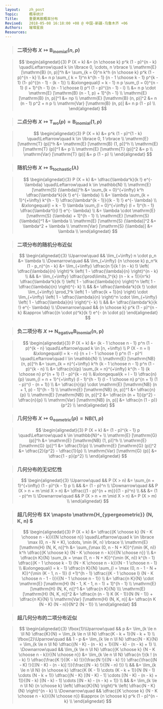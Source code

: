 ```yaml
---
layout:    zh_post
Topic:     概率统计
Title:     重要离散概率分布
Revised:   2018-05-08 16:18:00 +08 @ 中国-新疆-乌鲁木齐 +06
Authors:   璀璨星辰
Resources:
---
```


> ### 二项分布 $X \mapsto \mathrm{B_{inomial}} (n, p)$

> $$
> \begin{alignedat}{3}
>                        P (X = k) &= {n \choose k} p^k (1 - p)^{n - k} \quad\Leftarrow\quad k \in \lbrace 0, \cdots, n \rbrace \\
> \mathrm{E} [\mathrm{B} (n, p)]^h &= \sum_{k = 0}^n k^h {n \choose k} p^k (1 - p)^{n - k} \\
>                                  &= n p \sum_{ k = 1}^n k^{h - 1} {n - 1 \choose k - 1} p^{k - 1} (1- p)^{(n - 1) - (k - 1)} \\
>                                  &\xlongequal{l = k - 1} n p \sum_{l = 0}^{n - 1} (l + 1)^{h - 1} {n - 1 \choose l} p^l (1 - p)^{(n - 1) - l} \\
>                                  &= n p \cdot \mathrm{E} [\mathrm{B} (n - 1, p) + 1]^{h - 1} \\
> \mathrm{E} [\mathrm{B} (n, p)]^1 &= np \\
> \mathrm{E} [\mathrm{B} (n, p)]^2 &= n (n - 1) p^2 + n p \\
> \mathrm{Var} [\mathrm{B} (n, p)] &= n p (1 - p) \\
> \end{alignedat}
> $$
>

> ### 二点分布 $X \mapsto \mathrm{T_{wo}} (p) = \mathrm{B_{inomial}} (1, p)$

> $$
> \begin{alignedat}{3}
>                     P (X = k) &= p^k (1 - p)^{1 - k} \quad\Leftarrow\quad k \in \lbrace 0, 1 \rbrace \\
> \mathrm{E} [\mathrm{T} (p)]^h &= \mathrm{E} [\mathrm{B}  (1, p)]^h \\
> \mathrm{E} [\mathrm{T} (p)]^1 &= p \\
> \mathrm{E} [\mathrm{T} (p)]^2 &= p \\
> \mathrm{Var} [\mathrm{T} (p)] &= p (1 - p) \\
> \end{alignedat}
> $$
>

> ### 随机分布 $X \mapsto \mathrm{S_{tochastic}} (\lambda)$

> $$
> \begin{alignedat}{3}
>                           P (X = k) &= \dfrac{\lambda^k}{k !} e^{- \lambda} \quad\Leftarrow\quad k \in \mathbb{N} \\
> \mathrm{E} [\mathrm{S} (\lambda)]^h &= \sum_{k = 0}^{+\infty} k^h \dfrac{\lambda^k}{k !} e^{- \lambda} \\
>                                     &= \lambda \sum_{k = 1}^{+\infty} k^{h - 1} \dfrac{\lambda^{k - 1}}{(k - 1) !}  e^{- \lambda} \\
>                                     &\xlongequal{l = k - 1} \lambda \sum_{l = 0}^{+\infty} (l + 1)^{h - 1} \dfrac{\lambda^l}{l !}  e^{- \lambda} \\
>                                     &= \lambda \cdot \mathrm{E} [\mathrm{S} (\lambda) + 1]^{h - 1} \\
> \mathrm{E} [\mathrm{S} (\lambda)]^1 &= \lambda \\
> \mathrm{E} [\mathrm{S} (\lambda)]^2 &= \lambda^2 + \lambda \\
> \mathrm{Var} [\mathrm{S} (\lambda)] &= \lambda \\
> \end{alignedat}
> $$
>

> ### 二项分布的随机分布近似

> $$
> \begin{alignedat}{3}
> \Uparrow\quad   &&                           \lim_{+\infty} n \cdot p_n &= \lambda \\
> \Downarrow\quad && \lim_{+\infty} {n \choose k} p_n^k (1 - p_n)^{n - k} &= \lim_{+\infty} \dfrac{n !}{k ! (n - k) !} \left( \dfrac{\lambda}{n} \right)^k \left( 1 - \dfrac{\lambda}{n} \right)^{n - k} \\
>                 &&                                                      &= \lim_{+\infty} \dfrac{\prod\limits_1^{k} (n - k + 1)}{n^k} \dfrac{\lambda^k}{k !} \left( 1 - \dfrac{\lambda}{n} \right)^n \left( 1 - \dfrac{\lambda}{n} \right)^{- k} \\
>                 &&                                                      &= \dfrac{\lambda^k}{k !} \cdot \lim_{+\infty} \prod_1^k \left( 1 - \dfrac{k + 1}{n} \right) \cdot \lim_{+\infty} \left( 1 - \dfrac{\lambda}{n} \right)^n \cdot \lim_{+\infty} \left( 1 - \dfrac{\lambda}{n} \right)^{- k} \\
>                 &&                                                      &= \dfrac{\lambda^k}{k !} e^{- \lambda} \\
> \Downarrow\quad &&                    {n \choose k} p^k (1 - p)^{n - k} &\approx \dfrac{(n \cdot p)^k}{k !} e^{- (n \cdot p)}
> \end{alignedat}
> $$
>

> ### 负二项分布 $X \mapsto \mathrm{N_{egative} B_{inomial} (n, p)}$

> $$
> \begin{alignedat}{3}
>                         P (X = k) &= {k - 1 \choose n - 1} p^n (1 - p)^{k - n} \quad\Leftarrow\quad k \in [n, +\infty) \\
>                     P (X - n = l) &\xlongequal{l = k - n} {n + l - 1 \choose l} p^n (1 - p)^l \quad\Leftarrow\quad l \in \mathbb{N} \\
> \mathrm{E} [\mathrm{NB} (n, p)]^h &= \sum_{k = n}^{+\infty} k^h {k - 1 \choose n - 1} p^n (1 - p)^{k - n} \\
>                                   &= \dfrac{n}{p} \sum_{k = n}^{+\infty} k^{h - 1} {k \choose n} p^{n + 1} (1 - p)^{k - n} \\
>                                   &\xlongequal{k = l - 1} \dfrac{n}{p} \sum_{l = n + 1}^{+\infty} (l - 1)^{h - 1} {l - 1 \choose n} p^{n + 1} (1 - p)^{l - (n + 1)} \\
>                                   &= \dfrac{n}{p} \cdot \mathrm{E} [\mathrm{NB} (n + 1, p) - 1]^{h - 1} \\
> \mathrm{E} [\mathrm{NB} (n, p)]^1 &= \dfrac{n}{p} \\
> \mathrm{E} [\mathrm{NB} (n, p)]^2 &= \dfrac{n (n + 1)}{p^2} - \dfrac{n}{p} \\
> \mathrm{Var} [\mathrm{NB} (n, p)] &= \dfrac{n (1 - p)}{p^2} \\
> \end{alignedat}
> $$
>

> ### 几何分布 $X \mapsto \mathrm{G_{eometric}} (p) = \mathrm{NB} (1, p)$

> $$
> \begin{alignedat}{3}
>                     P (X = k) &= (1 - p)^{k - 1} p \quad\Leftarrow\quad k \in \mathbb{N}^+ \\
> \mathrm{E} [\mathrm{G} (p)]^h &= \mathrm{E} [\mathrm{NB} (1, p)]^h \\
> \mathrm{E} [\mathrm{G} (p)]^1 &= \dfrac{1}{p} \\
> \mathrm{E} [\mathrm{G} (p)]^2 &= \dfrac{2}{p^2} - \dfrac{1}{p} \\
> \mathrm{Var} [\mathrm{G} (p)] &= \dfrac{1 - p}{p^2} \\
> \end{alignedat}
> $$
>

> ###  几何分布的无记忆性

> $$
> \begin{alignedat}{3}
> \Uparrow\quad   &&                P (X > n) &= \sum_{n + 1}^{+\infty} (1 - p)^{k - 1} p \\
>                 &&                          &= (1 - p)^n \\
> \Downarrow\quad && P (X > n + m \mid X > n) &= \dfrac{(1 - p)^{n + m}}{(1 - p)^n} \\
>                 &&                          &= (1 - p)^m \\
> \Downarrow\quad && P (X > n + m \mid X > n) &= P (X > m) \\
> \end{alignedat}
> $$
>

> ### 超几何分布 $X \mapsto \mathrm{H_{ypergeometric}} (N, K, n) $

> $$
> \begin{alignedat}{3}
>                           P (X = k) &= \dfrac{{K \choose k} {N - K \choose n - k}}{{N \choose n}} \quad\Leftarrow\quad k \in \lbrace \max (0, n - N + K), \cdots, \min (K, n) \rbrace \\
> \mathrm{E} [\mathrm{H} (N, K, n)]^h &= \sum_{\max (0, n - N + K)}^{\min (K, n)} k^h \dfrac{{K \choose k} {N - K \choose n - k}}{{N \choose n}} \\
>                                     &= \dfrac{n K}{N} \sum_{k = \max (1, n - N + K)}^{\min (K, n)} k^{h - 1} \dfrac{{K - 1 \choose k - 1} {N - K \choose n - k}}{N - 1 \choose n - 1} \\
>                                     &\xlongequal{l = k - 1} \dfrac{n K}{N} \sum_{l = \max (0, n - 1 - N + K)}^{\min (K - 1, n - 1)} (l +1)^{h - 1} \dfrac{{K - 1 \choose l} {N - K \choose n - 1 - l}}{{N - 1 \choose n - 1}} \\
>                                     &= \dfrac{n K}{N} \cdot \mathrm{E} [\mathrm{H} (N - 1, K - 1, n - 1) + 1]^{h - 1} \\
> \mathrm{E} [\mathrm{H} (N, K, n)]^1 &= \dfrac{n K}{N} \\\
> \mathrm{E} [\mathrm{H} (N, K, n)]^2 &= \dfrac{n (n - 1) K (K - 1)}{N (N - 1)} + \dfrac{n K}{N} \\
> \mathrm{Var} [\mathrm{H} (N, K, n)] &= \dfrac{n K (N - K) (N - n)}{N^2 (N - 1)} \\
> \end{alignedat}
> $$
>

> ### 超几何分布的二项分布近似

> $$
> \begin{alignedat}{3}
> \fbox{1}\Uparrow\quad &&                                                                               p &= \lim_{k \le n \ll N} \dfrac{K}{N} = \lim_{k \le n \ll N} \dfrac{K - k + 1}{N - k + 1} \\
> \fbox{2}\Uparrow\quad &&                                                                           1 - p &= \lim_{k \le n \ll N} \dfrac{N - K}{N} = \lim_{k \le n \ll N} \dfrac{(N - K) - (n - k) + 1}{(N - k) - (n - k) + 1}  \\
> \Downarrow\quad       && \lim_{k \le n \ll N} \dfrac{{K \choose k} {N - K \choose n - k}}{{N \choose n}} &= \lim_{k \le n \ll N} \dfrac{n !}{k ! (n - k) !} \dfrac{\frac{K !}{(K - k) !}}{\frac{N !}{(N - k) !}} \dfrac{\frac{(N - K) !}{[(N - K) - (n - k)] !}}{\frac{(N - k) !}{(N - n) !}} \\
>                       &&                                                                                 &= \lim_{k \le n \ll N} {n \choose k} \dfrac{K (K - 1) \cdots (K - k + 1)}{N (N - 1) \cdots (N - k + 1)} \dfrac{(N - K) [(N - K) - 1] \cdots [(N - K) - (n - k) + 1]}{(N - k) [(N - k) - 1] \cdots [(N - k) - (n - k) + 1]} \\
>                       &&                                                                                 &= \lim_{k \le n \ll N} {n \choose k} \left( \dfrac{K}{N} \right)^k \left( \dfrac{N - K}{N} \right)^{n - k} \\
> \Downarrow\quad       &&                      \dfrac{{K \choose k} {N - K \choose n - k}}{{N \choose n}} &\approx {n \choose k} p^k (1 - p)^{n - k} \\
> \end{alignedat}
> $$
>
